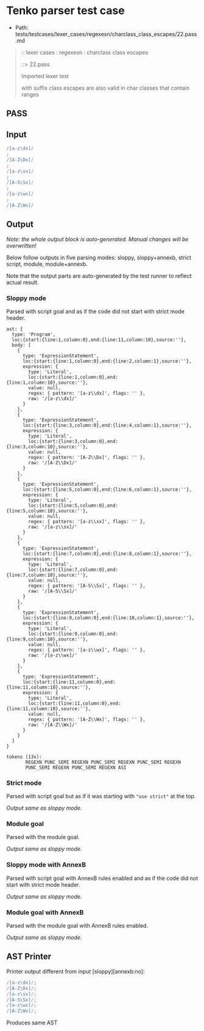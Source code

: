 # Tenko parser test case

- Path: tests/testcases/lexer_cases/regexesn/charclass_class_escapes/22.pass.md

> :: lexer cases : regexesn : charclass class escapes
>
> ::> 22.pass
>
> Imported lexer test
>
> with suffix class escapes are also valid in char classes that contain ranges

## PASS

## Input

`````js
/[a-z\dx]/
;
/[A-Z\Dx]/
;
/[a-z\sx]/
;
/[A-S\Sx]/
;
/[a-z\wx]/
;
/[A-Z\Wx]/
`````

## Output

_Note: the whole output block is auto-generated. Manual changes will be overwritten!_

Below follow outputs in five parsing modes: sloppy, sloppy+annexb, strict script, module, module+annexb.

Note that the output parts are auto-generated by the test runner to reflect actual result.

### Sloppy mode

Parsed with script goal and as if the code did not start with strict mode header.

`````
ast: {
  type: 'Program',
  loc:{start:{line:1,column:0},end:{line:11,column:10},source:''},
  body: [
    {
      type: 'ExpressionStatement',
      loc:{start:{line:1,column:0},end:{line:2,column:1},source:''},
      expression: {
        type: 'Literal',
        loc:{start:{line:1,column:0},end:{line:1,column:10},source:''},
        value: null,
        regex: { pattern: '[a-z\\dx]', flags: '' },
        raw: '/[a-z\\dx]/'
      }
    },
    {
      type: 'ExpressionStatement',
      loc:{start:{line:3,column:0},end:{line:4,column:1},source:''},
      expression: {
        type: 'Literal',
        loc:{start:{line:3,column:0},end:{line:3,column:10},source:''},
        value: null,
        regex: { pattern: '[A-Z\\Dx]', flags: '' },
        raw: '/[A-Z\\Dx]/'
      }
    },
    {
      type: 'ExpressionStatement',
      loc:{start:{line:5,column:0},end:{line:6,column:1},source:''},
      expression: {
        type: 'Literal',
        loc:{start:{line:5,column:0},end:{line:5,column:10},source:''},
        value: null,
        regex: { pattern: '[a-z\\sx]', flags: '' },
        raw: '/[a-z\\sx]/'
      }
    },
    {
      type: 'ExpressionStatement',
      loc:{start:{line:7,column:0},end:{line:8,column:1},source:''},
      expression: {
        type: 'Literal',
        loc:{start:{line:7,column:0},end:{line:7,column:10},source:''},
        value: null,
        regex: { pattern: '[A-S\\Sx]', flags: '' },
        raw: '/[A-S\\Sx]/'
      }
    },
    {
      type: 'ExpressionStatement',
      loc:{start:{line:9,column:0},end:{line:10,column:1},source:''},
      expression: {
        type: 'Literal',
        loc:{start:{line:9,column:0},end:{line:9,column:10},source:''},
        value: null,
        regex: { pattern: '[a-z\\wx]', flags: '' },
        raw: '/[a-z\\wx]/'
      }
    },
    {
      type: 'ExpressionStatement',
      loc:{start:{line:11,column:0},end:{line:11,column:10},source:''},
      expression: {
        type: 'Literal',
        loc:{start:{line:11,column:0},end:{line:11,column:10},source:''},
        value: null,
        regex: { pattern: '[A-Z\\Wx]', flags: '' },
        raw: '/[A-Z\\Wx]/'
      }
    }
  ]
}

tokens (13x):
       REGEXN PUNC_SEMI REGEXN PUNC_SEMI REGEXN PUNC_SEMI REGEXN
       PUNC_SEMI REGEXN PUNC_SEMI REGEXN ASI
`````

### Strict mode

Parsed with script goal but as if it was starting with `"use strict"` at the top.

_Output same as sloppy mode._

### Module goal

Parsed with the module goal.

_Output same as sloppy mode._

### Sloppy mode with AnnexB

Parsed with script goal with AnnexB rules enabled and as if the code did not start with strict mode header.

_Output same as sloppy mode._

### Module goal with AnnexB

Parsed with the module goal with AnnexB rules enabled.

_Output same as sloppy mode._

## AST Printer

Printer output different from input [sloppy][annexb:no]:

````js
/[a-z\dx]/;
/[A-Z\Dx]/;
/[a-z\sx]/;
/[A-S\Sx]/;
/[a-z\wx]/;
/[A-Z\Wx]/;
````

Produces same AST

